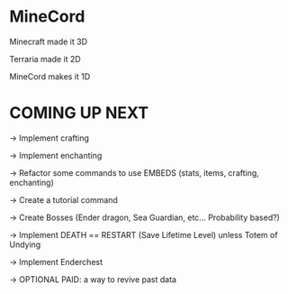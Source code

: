 # MineCord

Minecraft made it 3D

Terraria made it 2D

MineCord makes it 1D

# COMING UP NEXT

-> Implement crafting

-> Implement enchanting

-> Refactor some commands to use EMBEDS (stats, items, crafting, enchanting)

-> Create a tutorial command

-> Create Bosses (Ender dragon, Sea Guardian, etc... Probability based?) 

-> Implement DEATH == RESTART (Save Lifetime Level) unless Totem of Undying

-> Implement Enderchest

-> OPTIONAL PAID: a way to revive past data